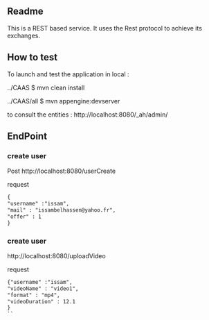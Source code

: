 ## Readme
This is a REST based service. It uses the Rest protocol to achieve its exchanges.

## How to test
To launch and test the application in local : 


   ../CAAS $   mvn clean install
   
   
   ../CAAS/all $ mvn appengine:devserver
   
to consult the entities :  http://localhost:8080/_ah/admin/

## EndPoint
### create user
Post http://localhost:8080/userCreate

request
```xml
{
"username" :"issam",
"mail" : "issambelhassen@yahoo.fr",
"offer" : 1
}
```
### create user
http://localhost:8080/uploadVideo

request
```xml
{"username" :"issam",
"videoName" : "video1",
"format" : "mp4",
"videoDuration" : 12.1
}
``
